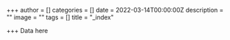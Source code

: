 +++
author = []
categories = []
date = 2022-03-14T00:00:00Z
description = ""
image = ""
tags = []
title = "_index"

+++
Data here